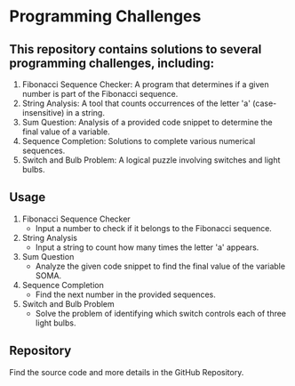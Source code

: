 # Programming Challenges
## This repository contains solutions to several programming challenges, including:

1. Fibonacci Sequence Checker: A program that determines if a given number is part of the Fibonacci sequence.
2. String Analysis: A tool that counts occurrences of the letter 'a' (case-insensitive) in a string.
3. Sum Question: Analysis of a provided code snippet to determine the final value of a variable.
4. Sequence Completion: Solutions to complete various numerical sequences.
5. Switch and Bulb Problem: A logical puzzle involving switches and light bulbs.

## Usage

1. Fibonacci Sequence Checker
    - Input a number to check if it belongs to the Fibonacci sequence.
2. String Analysis
    - Input a string to count how many times the letter 'a' appears.
3. Sum Question
    - Analyze the given code snippet to find the final value of the variable SOMA.
4. Sequence Completion
    - Find the next number in the provided sequences.
5. Switch and Bulb Problem
    - Solve the problem of identifying which switch controls each of three light bulbs.
  
## Repository
Find the source code and more details in the GitHub Repository.
